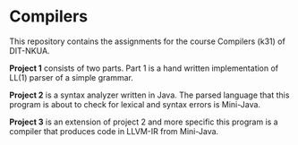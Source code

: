 # Compilers

This repository contains the assignments for the course Compilers (k31) of DIT-NKUA.

**Project 1** consists of two parts. Part 1 is a hand written implementation of LL(1) parser of a simple grammar.

**Project 2** is a syntax analyzer written in Java. The parsed language that this program is about to check for lexical and syntax errors is Mini-Java.

**Project 3** is an extension of project 2 and more specific this program is a compiler that produces code in LLVM-IR from Mini-Java.

